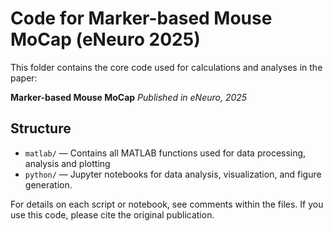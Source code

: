 # Code for Marker-based Mouse MoCap (eNeuro 2025)

This folder contains the core code used for calculations and analyses in the paper:

**Marker-based Mouse MoCap**
*Published in eNeuro, 2025*

## Structure
- `matlab/` — Contains all MATLAB functions used for data processing, analysis and plotting
- `python/` — Jupyter notebooks for data analysis, visualization, and figure generation.

For details on each script or notebook, see comments within the files. If you use this code, please cite the original publication.
